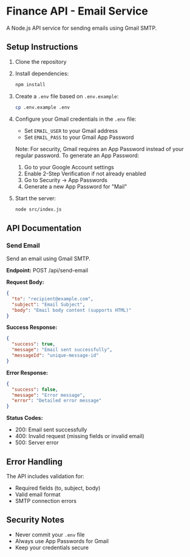# Finance API - Email Service

A Node.js API service for sending emails using Gmail SMTP.

## Setup Instructions

1. Clone the repository
2. Install dependencies:
   ```bash
   npm install
   ```
3. Create a `.env` file based on `.env.example`:
   ```bash
   cp .env.example .env
   ```
4. Configure your Gmail credentials in the `.env` file:
   - Set `EMAIL_USER` to your Gmail address
   - Set `EMAIL_PASS` to your Gmail App Password
   
   Note: For security, Gmail requires an App Password instead of your regular password.
   To generate an App Password:
   1. Go to your Google Account settings
   2. Enable 2-Step Verification if not already enabled
   3. Go to Security → App Passwords
   4. Generate a new App Password for "Mail"

5. Start the server:
   ```bash
   node src/index.js
   ```

## API Documentation

### Send Email
Send an email using Gmail SMTP.

**Endpoint:** POST /api/send-email

**Request Body:**
```json
{
  "to": "recipient@example.com",
  "subject": "Email Subject",
  "body": "Email body content (supports HTML)"
}
```

**Success Response:**
```json
{
  "success": true,
  "message": "Email sent successfully",
  "messageId": "unique-message-id"
}
```

**Error Response:**
```json
{
  "success": false,
  "message": "Error message",
  "error": "Detailed error message"
}
```

**Status Codes:**
- 200: Email sent successfully
- 400: Invalid request (missing fields or invalid email)
- 500: Server error

## Error Handling
The API includes validation for:
- Required fields (to, subject, body)
- Valid email format
- SMTP connection errors

## Security Notes
- Never commit your `.env` file
- Always use App Passwords for Gmail
- Keep your credentials secure